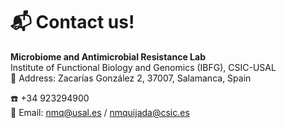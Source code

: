 # 📬 Contact us!

**Microbiome and Antimicrobial Resistance Lab**   
Institute of Functional Biology and Genomics (IBFG), CSIC-USAL  
📍 Address: Zacarías González 2, 37007, Salamanca, Spain  

☎️ +34 923294900  
📧 Email: nmq@usal.es / nmquijada@csic.es
